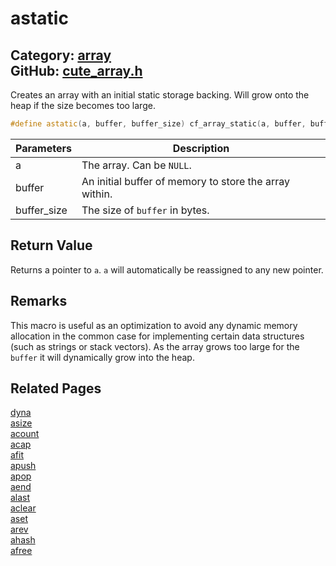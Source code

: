 [](../header.md ':include')

# astatic

Category: [array](/api_reference?id=array)  
GitHub: [cute_array.h](https://github.com/RandyGaul/cute_framework/blob/master/include/cute_array.h)  
---

Creates an array with an initial static storage backing. Will grow onto the heap if the size becomes too large.

```cpp
#define astatic(a, buffer, buffer_size) cf_array_static(a, buffer, buffer_size)
```

Parameters | Description
--- | ---
a | The array. Can be `NULL`.
buffer | An initial buffer of memory to store the array within.
buffer_size | The size of `buffer` in bytes.

## Return Value

Returns a pointer to `a`. `a` will automatically be reassigned to any new pointer.

## Remarks

This macro is useful as an optimization to avoid any dynamic memory allocation in the common case for implementing
certain data structures (such as strings or stack vectors). As the array grows too large for the `buffer` it will
dynamically grow into the heap.

## Related Pages

[dyna](/array/dyna.md)  
[asize](/array/asize.md)  
[acount](/array/acount.md)  
[acap](/array/acap.md)  
[afit](/array/afit.md)  
[apush](/array/apush.md)  
[apop](/array/apop.md)  
[aend](/array/aend.md)  
[alast](/array/alast.md)  
[aclear](/array/aclear.md)  
[aset](/array/aset.md)  
[arev](/array/arev.md)  
[ahash](/array/ahash.md)  
[afree](/array/afree.md)  
